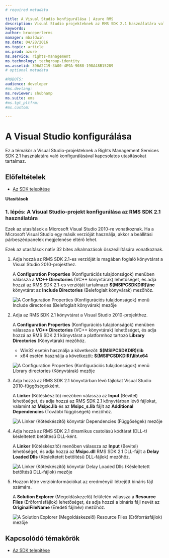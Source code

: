 ```yaml
---
# required metadata

title: A Visual Studio konfigurálása | Azure RMS
description: Visual Studio projekteknek az RMS SDK 2.1 használatára való konfigurálására vonatkozó utasítások.
keywords:
author: bruceperlerms
manager: mbaldwin
ms.date: 04/28/2016
ms.topic: article
ms.prod: azure
ms.service: rights-management
ms.technology: techgroup-identity
ms.assetid: 396A2C19-3A00-4E9A-9088-198A48B15289
# optional metadata

#ROBOTS:
audience: developer
#ms.devlang:
ms.reviewer: shubhamp
ms.suite: ems
#ms.tgt_pltfrm:
#ms.custom:

---
```


# A Visual Studio konfigurálása

Ez a témakör a Visual Studio-projekteknek a Rights Management Services SDK 2.1 használatára való konfigurálásával kapcsolatos utasításokat tartalmaz.

## Előfeltételek

-   [Az SDK telepítése](install-the-rms-sdk.md)

**Utasítások**

### 1. lépés: A Visual Studio-projekt konfigurálása az RMS SDK 2.1 használatára

Ezek az utasítások a Microsoft Visual Studio 2010-re vonatkoznak. Ha a Microsoft Visual Studio egy másik verzióját használja, akkor a beállítási párbeszédpanelek megjelenése eltérő lehet.

Ezek az utasítások natív 32 bites alkalmazások összeállítására vonatkoznak.

1.  Adja hozzá az RMS SDK 2.1-es verzióját is magában foglaló könyvtárat a Visual Studio 2010-projekthez.

    A **Configuration Properties** (Konfigurációs tulajdonságok) menüben válassza a **VC++ Directories** (VC++ könyvtárak) lehetőséget, és adja hozzá az RMS SDK 2.1-es verzióját tartalmazó **$(MSIPCSDKDIR)\\inc** könyvtárat az **Include Directories** (Belefoglalt könyvárak) mezőhöz.

    ![A Configuration Properties (Konfigurációs tulajdonságok) menü Include directories (Belefoglalt könyvárak) mezője](../media/include_directories.png)

2.  Adja az RMS SDK 2.1 könyvtárat a Visual Studio 2010-projekthez.

    A **Configuration Properties** (Konfigurációs tulajdonságok) menüben válassza a **VC++ Directories** (VC++ könyvtárak) lehetőséget, és adja hozzá az RMS SDK 2.1 könyvtárat a platformhoz tartozó **Library Directories** (Könyvtárak) mezőhöz.

    -   Win32 esetén használja a következőt: **$(MSIPCSDKDIR)\\lib**
    -   x64 esetén használja a következőt: **$(MSIPCSDKDIR)\\lib\\x64**

    ![A Configuration Properties (Konfigurációs tulajdonságok) menü Library directories (Könyvtárak) mezője](../media/library_directories.png)

3.  Adja hozzá az RMS SDK 2.1 könyvtárban lévő fájlokat Visual Studio 2010-függőségekként.

    A **Linker** (Kötéskészítő) mezőben válassza az **Input** (Bevitel) lehetőséget, és adja hozzá az RMS SDK 2.1 könyvtárban lévő fájlokat, valamint az **Msipc.lib** és az **Msipc\_s.lib** fájlt az **Additional Dependencies** (További függőségek) mezőhöz.

    ![A Linker (Kötéskészítő) könyvtár Dependencies (Függőségek) mezője](../media/additional_dependencies.png)

4.  Adja hozzá az RMS SDK 2.1 dinamikus csatolású kódtárat (DLL-t) késleltetett betöltésű DLL-ként.

    A **Linker** (Kötéskészítő) menőben válassza az **Input** (Bevitel) lehetőséget, és adja hozzá az **Msipc.dll** RMS SDK 2.1 DLL-fájlt a **Delay Loaded Dlls** (Késleltetett betöltésű DLL-fájlok) mezőhöz.

    ![A Linker (Kötéskészítő) könyvtár Delay Loaded Dlls (Késleltetett betöltésű DLL-fájlok) mezője](../media/delay_loaded.png)

5.  Hozzon létre verzióinformációkat az eredményül létrejött bináris fájl számára.

    A **Solution Explorer** (Megoldáskezelő) felületén válassza a **Resource Files** (Erőforrásfájlok) lehetőséget, és adja hozzá a bináris fájl nevét az **OriginalFileName** (Eredeti fájlnév) mezőhöz.

    ![A Solution Explorer (Megoldáskezelő) Resource Files (Erőforrásfájlok) mezője](../media/original_file_name.png)

## Kapcsolódó témakörök

* [Az SDK telepítése](install-the-rms-sdk.md)
 

 


<!--HONumber=Jun16_HO2-->


